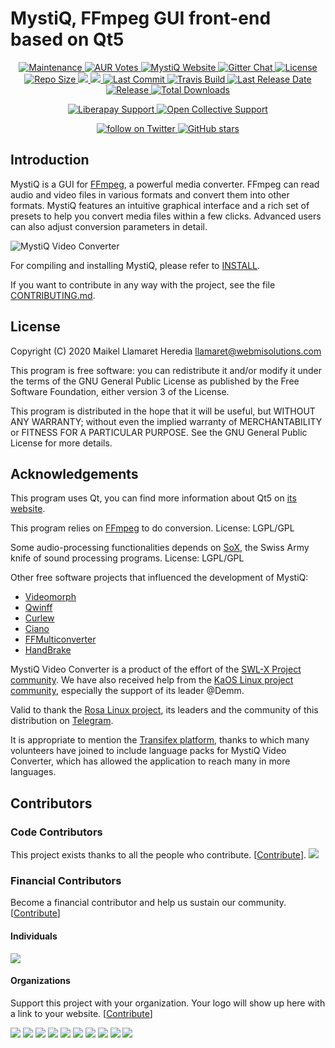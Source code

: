 MystiQ, FFmpeg GUI front-end based on Qt5
=========================================
<p align="center">
<a href="https://mystiqapp.com">
      <img src="https://img.shields.io/maintenance/yes/2020" alt="Maintenance" />
</a>
<a href="https://aur.archlinux.org/packages/mystiq/">
      <img src="https://img.shields.io/aur/votes/MystiQ?label=AUR%20votes" alt="AUR Votes" />
</a>      
<a href="https://mystiqapp.com">
      <img src="https://img.shields.io/website?down_color=%237293c0&down_message=Offline&label=website&up_color=%23545e7c&up_message=online&url=https%3A%2F%2Fmystiqapp.com" alt="MystiQ Website" />
</a>      
<a href="https://gitter.im/swl-x-MystiQ/community?utm_source=badge&utm_medium=badge&utm_campaign=pr-badge">
      <img src="https://badges.gitter.im/swl-x-MystiQ/community.svg" alt="Gitter Chat" />
</a>
<a href="https://github.com/swl-x/MystiQ/blob/master/LICENSE">
      <img src="https://img.shields.io/github/license/swl-x/MystiQ.svg" alt="License" />
</a>
<a href="https://github.com/swl-x/MystiQ/archive/master.zip">
      <img src="https://img.shields.io/github/repo-size/swl-x/MystiQ" alt="Repo Size" />
</a>      
<a href="https://github.com/swl-x/MystiQ/graphs/contributors" alt="Contributors">
        <img src="https://img.shields.io/github/contributors/swl-x/MystiQ" />
</a> 
<a href="https://github.com/swl-x/MystiQ/" alt="Programming Languages">
        <img src="https://img.shields.io/github/languages/count/swl-x/MystiQ?label=programming%20languages" />
</a>       
<a href="https://github.com/swl-x/MystiQ/graphs/commit-activity">
      <img src="https://img.shields.io/github/last-commit/swl-x/MystiQ" alt="Last Commit" />
</a>  
<a href="https://travis-ci.org/github/swl-x/MystiQ">
      <img src="https://img.shields.io/travis/swl-x/MystiQ?label=travis%20build" alt="Travis Build" />
</a>        
<a href="https://github.com/swl-x/MystiQ/releases">
      <img src="https://img.shields.io/github/release-date/swl-x/MystiQ" alt="Last Release Date" />
</a>      
<a href="https://github.com/swl-x/MystiQ/releases">
      <img src="https://img.shields.io/github/v/release/swl-x/MystiQ.svg" alt="Release" />
</a>
<a href="https://github.com/swl-x/MystiQ/releases">
      <img src="https://img.shields.io/github/downloads/swl-x/MystiQ/total.svg?color=%237293c0" alt="Total Downloads" />
</a>   
</p>  
<p align="center">
<a href="https://liberapay.com/MystiQ">
      <img src="https://img.shields.io/liberapay/gives/MystiQ?label=liberapay%20support" alt="Liberapay Support" />
</a>
<a href="https://opencollective.com/mystiq">
      <img src="https://img.shields.io/opencollective/all/MystiQ?color=%2373a4f0" alt="Open Collective Support" />
</a>  
</p>
<p align="center">
<a href="https://twitter.com/intent/follow?screen_name=swl_swlx">
        <img src="https://img.shields.io/twitter/follow/swl_swlx?style=social&logo=twitter"
            alt="follow on Twitter">
</a> 
<a href="https://github.com/swl-x/MystiQ/stargazers">
        <img alt="GitHub stars" src="https://img.shields.io/github/stars/swl-x/MystiQ?style=social"> 
</a>            
</p>

Introduction
------------

MystiQ is a GUI for [FFmpeg](http://ffmpeg.org), a powerful media converter.
FFmpeg can read audio and video files in various formats and convert them into
other formats. MystiQ features an intuitive graphical interface and a rich set
of presets to help you convert media files within a few clicks. Advanced users
can also adjust conversion parameters in detail.

![MystiQ Video Converter](http://mystiqapp.com/mystiq.png)

For compiling and installing MystiQ, please refer to [INSTALL](INSTALL).

If you want to contribute in any way with the project, see the file [CONTRIBUTING.md](CONTRIBUTING.md).

License
-------

Copyright (C) 2020 Maikel Llamaret Heredia <llamaret@webmisolutions.com>

This program is free software: you can redistribute it and/or modify it under
the terms of the GNU General Public License as published by the Free Software
Foundation, either version 3 of the License.

This program is distributed in the hope that it will be useful, but WITHOUT ANY
WARRANTY; without even the implied warranty of MERCHANTABILITY or FITNESS FOR A
PARTICULAR PURPOSE.  See the GNU General Public License for more details.

Acknowledgements
----------------

This program uses Qt, you can find more information about Qt5 on
[its website](http://qt-project.org/).

This program relies on [FFmpeg](ffmpeg.org) to do conversion.
License: LGPL/GPL

Some audio-processing functionalities depends on
[SoX](http://sox.sourceforge.net),
the Swiss Army knife of sound processing programs.
License: LGPL/GPL

Other free software projects that influenced the development of MystiQ:
 - [Videomorph](https://videomorph.webmisolutions.com/)
 - [Qwinff](http://qwinff.github.io)
 - [Curlew](http://sourceforge.net/projects/curlew)
 - [Ciano](https://robertsanseries.github.io/ciano/)
 - [FFMulticonverter](https://sites.google.com/site/ffmulticonverter/)
 - [HandBrake](https://handbrake.fr)

MystiQ Video Converter is a product of the effort of the [SWL-X Project community](https://swlx.info). We have also received help from the [KaOS Linux project community](https://gitter.im/KaOSx/KaOS/), especially the support of its leader @Demm.

Valid to thank the [Rosa Linux project](http://www.rosalab.com), its leaders and the community of this distribution on [Telegram](https://t.me/rosalinux).

It is appropriate to mention the [Transifex platform](https://www.transifex.com/swl-x-project/mystiq-video-converter/), thanks to which many volunteers have joined to include language packs for MystiQ Video Converter, which has allowed the application to reach many in more languages.

## Contributors

### Code Contributors

This project exists thanks to all the people who contribute. [[Contribute](CONTRIBUTING.md)].
<a href="https://github.com/swl-x/MystiQ/graphs/contributors"><img src="https://opencollective.com/MystiQ/contributors.svg?width=890&button=false" /></a>

### Financial Contributors

Become a financial contributor and help us sustain our community. [[Contribute](https://opencollective.com/MystiQ/contribute)]

#### Individuals

<a href="https://opencollective.com/MystiQ"><img src="https://opencollective.com/MystiQ/individuals.svg?width=890"></a>

#### Organizations

Support this project with your organization. Your logo will show up here with a link to your website. [[Contribute](https://opencollective.com/MystiQ/contribute)]

<a href="https://opencollective.com/MystiQ/organization/0/website"><img src="https://opencollective.com/MystiQ/organization/0/avatar.svg"></a>
<a href="https://opencollective.com/MystiQ/organization/1/website"><img src="https://opencollective.com/MystiQ/organization/1/avatar.svg"></a>
<a href="https://opencollective.com/MystiQ/organization/2/website"><img src="https://opencollective.com/MystiQ/organization/2/avatar.svg"></a>
<a href="https://opencollective.com/MystiQ/organization/3/website"><img src="https://opencollective.com/MystiQ/organization/3/avatar.svg"></a>
<a href="https://opencollective.com/MystiQ/organization/4/website"><img src="https://opencollective.com/MystiQ/organization/4/avatar.svg"></a>
<a href="https://opencollective.com/MystiQ/organization/5/website"><img src="https://opencollective.com/MystiQ/organization/5/avatar.svg"></a>
<a href="https://opencollective.com/MystiQ/organization/6/website"><img src="https://opencollective.com/MystiQ/organization/6/avatar.svg"></a>
<a href="https://opencollective.com/MystiQ/organization/7/website"><img src="https://opencollective.com/MystiQ/organization/7/avatar.svg"></a>
<a href="https://opencollective.com/MystiQ/organization/8/website"><img src="https://opencollective.com/MystiQ/organization/8/avatar.svg"></a>
<a href="https://opencollective.com/MystiQ/organization/9/website"><img src="https://opencollective.com/MystiQ/organization/9/avatar.svg"></a>
